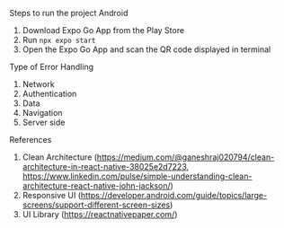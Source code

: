 Steps to run the project
Android
1. Download Expo Go App from the Play Store
2. Run `npx expo start`
3. Open the Expo Go App and scan the QR code displayed in terminal

Type of Error Handling
1. Network
2. Authentication
3. Data
4. Navigation
5. Server side

References
1. Clean Architecture (https://medium.com/@ganeshraj020794/clean-architecture-in-react-native-38025e2d7223, https://www.linkedin.com/pulse/simple-understanding-clean-architecture-react-native-john-jackson/)
2. Responsive UI (https://developer.android.com/guide/topics/large-screens/support-different-screen-sizes)
3. UI Library (https://reactnativepaper.com/)